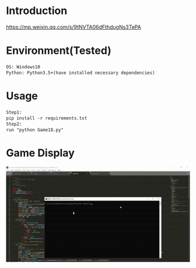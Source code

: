 # Introduction
https://mp.weixin.qq.com/s/9tNVTA06dFthdugNs3TePA

# Environment(Tested)
```
OS: Windows10
Python: Python3.5+(have installed necessary dependencies)
```

# Usage
```
Step1:
pip install -r requirements.txt
Step2:
run "python Game18.py"
```

# Game Display
![giphy](effect/running.gif)
